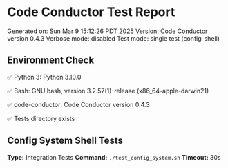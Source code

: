 # Code Conductor Test Report
Generated on: Sun Mar  9 15:12:26 PDT 2025
Version: Code Conductor version 0.4.3
Verbose mode: disabled
Test mode: single test (config-shell)

## Environment Check
✅ Python 3: Python 3.10.0

✅ Bash: GNU bash, version 3.2.57(1)-release (x86_64-apple-darwin21)

✅ code-conductor: Code Conductor version 0.4.3

✅ Tests directory exists

## Config System Shell Tests
**Type:** Integration Tests
**Command:** `./test_config_system.sh`
**Timeout:** 30s

